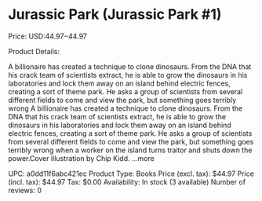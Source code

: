 # Jurassic Park (Jurassic Park #1)

Price: USD:$44.97-$44.97

Product Details:

A billionaire has created a technique to clone dinosaurs. From the DNA that his crack team of scientists extract, he is able to grow the dinosaurs in his laboratories and lock them away on an island behind electric fences, creating a sort of theme park. He asks a group of scientists from several different fields to come and view the park, but something goes terribly wrong A billionaire has created a technique to clone dinosaurs. From the DNA that his crack team of scientists extract, he is able to grow the dinosaurs in his laboratories and lock them away on an island behind electric fences, creating a sort of theme park. He asks a group of scientists from several different fields to come and view the park, but something goes terribly wrong when a worker on the island turns traitor and shuts down the power.Cover illustration by Chip Kidd. ...more

UPC: a0dd11f6abc421ec
Product Type: Books
Price (excl. tax): $44.97
Price (incl. tax): $44.97
Tax: $0.00
Availability: In stock (3 available)
Number of reviews: 0